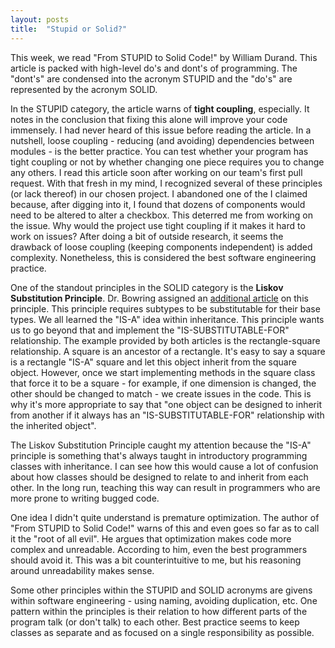 ```yaml
---
layout: posts
title:  "Stupid or Solid?"
---
```

This week, we read "From STUPID to Solid Code!" by William Durand. This article is packed with high-level do's and dont's of programming. The "dont's" are condensed into the acronym STUPID and the "do's" are represented by the acronym SOLID. 

In the STUPID category, the article warns of **tight coupling**, especially. It notes in the conclusion that fixing this alone will improve your code immensely. I had never heard of this issue before reading the article. In a nutshell, loose coupling - reducing (and avoiding) dependencies between modules - is the better practice. You can test whether your program has tight coupling or not by whether changing one piece requires you to change any others.  I read this article soon after working on our team's first pull request. With that fresh in my mind, I recognized several of these principles (or lack thereof) in our chosen project. I abandoned one of the I claimed because, after digging into it, I found that dozens of components would need to be altered to alter a checkbox. This deterred me from working on the issue. Why would the project use tight coupling if it makes it hard to work on issues? After doing a bit of outside research, it seems the drawback of loose coupling (keeping components independent) is added complexity. Nonetheless, this is considered the best software engineering practice.

One of the standout principles in the SOLID category is the **Liskov Substitution Principle**. Dr. Bowring assigned an [additional article](https://deviq.com/principles/liskov-substitution-principle) on this principle. This principle requires subtypes to be substitutable for their base types. We all learned the "IS-A" idea within inheritance. This principle wants us to go beyond that and implement the "IS-SUBSTITUTABLE-FOR" relationship. The example provided by both articles is the rectangle-square relationship. A square is an ancestor of a rectangle. It's easy to say a square is a rectangle "IS-A" square and let this object inherit from the square object. However, once we start implementing methods in the square class that force it to be a square - for example, if one dimension is changed, the other should be changed to match - we create issues in the code. This is why it's more appropriate to say that "one object can be designed to inherit from another if it always has an "IS-SUBSTITUTABLE-FOR" relationship with the inherited object". 

The Liskov Substitution Principle caught my attention because the "IS-A" principle is something that's always taught in introductory programming classes with inheritance. I can see how this would cause a lot of confusion about how classes should be designed to relate to and inherit from each other. In the long run, teaching this way can result in programmers who are more prone to writing bugged code. 

One idea I didn't quite understand is premature optimization. The author of "From STUPID to Solid Code!" warns of this and even goes so far as to call it the "root of all evil". He argues that optimization makes code more complex and unreadable. According to him, even the best programmers should avoid it. This was a bit counterintuitive to me, but his reasoning around unreadability makes sense.

Some other principles within the STUPID and SOLID acronyms are givens within software engineering - using naming, avoiding duplication, etc. One pattern within the principles is their relation to how different parts of the program talk (or don't talk) to each other. Best practice seems to keep classes as separate and as focused on a single responsibility as possible. 
